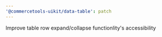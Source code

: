 ```yaml
---
'@commercetools-uikit/data-table': patch
---
```


Improve table row expand/collapse functionlity's accessibility
